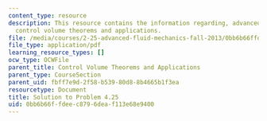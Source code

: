 ```yaml
---
content_type: resource
description: This resource contains the information regarding, advanced fluid mechanics,
  control volume theorems and applications.
file: /media/courses/2-25-advanced-fluid-mechanics-fall-2013/0bb6b66ffdeec8796deaf113e68e9400_MIT2_25F13_Shapi4.25_Solut.pdf
file_type: application/pdf
learning_resource_types: []
ocw_type: OCWFile
parent_title: Control Volume Theorems and Applications
parent_type: CourseSection
parent_uid: fbff7e9d-2f58-b539-80d8-8b4665b1f3ea
resourcetype: Document
title: Solution to Problem 4.25
uid: 0bb6b66f-fdee-c879-6dea-f113e68e9400
---
```

